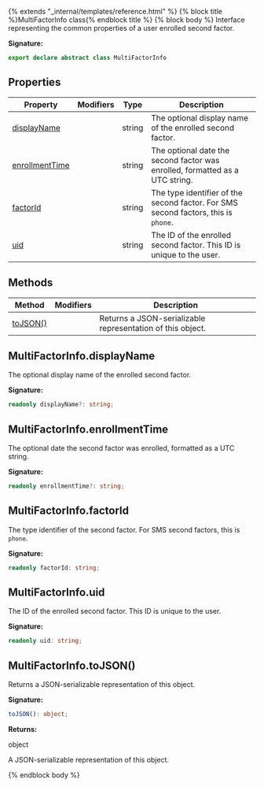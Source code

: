 {% extends "_internal/templates/reference.html" %}
{% block title %}MultiFactorInfo class{% endblock title %}
{% block body %}
Interface representing the common properties of a user enrolled second factor.

<b>Signature:</b>

```typescript
export declare abstract class MultiFactorInfo 
```

## Properties

|  Property | Modifiers | Type | Description |
|  --- | --- | --- | --- |
|  [displayName](./firebase-admin.auth.multifactorinfo.md#multifactorinfodisplayname) |  | string | The optional display name of the enrolled second factor. |
|  [enrollmentTime](./firebase-admin.auth.multifactorinfo.md#multifactorinfoenrollmenttime) |  | string | The optional date the second factor was enrolled, formatted as a UTC string. |
|  [factorId](./firebase-admin.auth.multifactorinfo.md#multifactorinfofactorid) |  | string | The type identifier of the second factor. For SMS second factors, this is <code>phone</code>. |
|  [uid](./firebase-admin.auth.multifactorinfo.md#multifactorinfouid) |  | string | The ID of the enrolled second factor. This ID is unique to the user. |

## Methods

|  Method | Modifiers | Description |
|  --- | --- | --- |
|  [toJSON()](./firebase-admin.auth.multifactorinfo.md#multifactorinfotojson) |  | Returns a JSON-serializable representation of this object. |

## MultiFactorInfo.displayName

The optional display name of the enrolled second factor.

<b>Signature:</b>

```typescript
readonly displayName?: string;
```

## MultiFactorInfo.enrollmentTime

The optional date the second factor was enrolled, formatted as a UTC string.

<b>Signature:</b>

```typescript
readonly enrollmentTime?: string;
```

## MultiFactorInfo.factorId

The type identifier of the second factor. For SMS second factors, this is `phone`<!-- -->.

<b>Signature:</b>

```typescript
readonly factorId: string;
```

## MultiFactorInfo.uid

The ID of the enrolled second factor. This ID is unique to the user.

<b>Signature:</b>

```typescript
readonly uid: string;
```

## MultiFactorInfo.toJSON()

Returns a JSON-serializable representation of this object.

<b>Signature:</b>

```typescript
toJSON(): object;
```
<b>Returns:</b>

object

A JSON-serializable representation of this object.

{% endblock body %}
